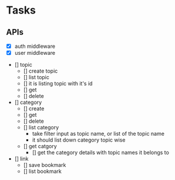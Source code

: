 # Tasks

## APIs

- [x] auth middleware
- [x] user middleware
- [] topic
  - [] create topic
  - [] list topic
  - [] it is listing topic with it's id
  - [] get
  - [] delete
- [] category
  - [] create
  - [] get
  - [] delete
  - [] list category
    - take filter input as topic name, or list of the topic name
    - it should list down category topic wise
  - [] get catgory
    - [] get the category details with topic names it belongs to
- [] link
  - [] save bookmark
  - [] list bookmark
